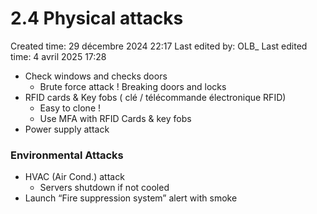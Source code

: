 # 2.4 Physical attacks

Created time: 29 décembre 2024 22:17
Last edited by: OLB_
Last edited time: 4 avril 2025 17:28

- Check windows and checks doors
    - Brute force attack ! Breaking doors and locks
- RFID cards & Key fobs ( clé / télécommande électronique RFID)
    - Easy to clone !
    - Use MFA with RFID Cards & key fobs
- Power supply attack

### Environmental Attacks

- HVAC (Air Cond.) attack
    - Servers shutdown if not cooled
- Launch “Fire suppression system” alert with smoke